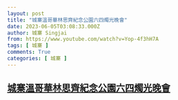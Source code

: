 ```yaml
---
layout: post
title: "城寨溫哥華林思齊紀念公園六四燭光晚會"
date: 2023-06-05T03:08:33.000Z
author: 城寨 Singjai
from: https://www.youtube.com/watch?v=Yop-4f3hH7A
tags: [ 城寨 ]
comments: True
categories: [ 城寨 ]
---
```

<!--1685934513000-->
[城寨溫哥華林思齊紀念公園六四燭光晚會](https://www.youtube.com/watch?v=Yop-4f3hH7A)
------

<div>

</div>
